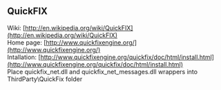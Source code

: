 ## QuickFIX

Wiki: [http://en.wikipedia.org/wiki/QuickFIX](http://en.wikipedia.org/wiki/QuickFIX)<br />
Home page: [http://www.quickfixengine.org/](http://www.quickfixengine.org/)<br />
Intallation: [http://www.quickfixengine.org/quickfix/doc/html/install.html](http://www.quickfixengine.org/quickfix/doc/html/install.html)<br />
Place quickfix_net.dll and quickfix_net_messages.dll wrappers into ThirdParty\QuickFix folder
